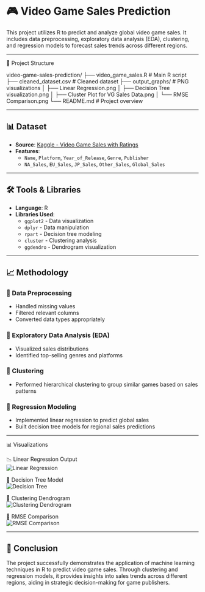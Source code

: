 # 🎮 Video Game Sales Prediction

This project utilizes R to predict and analyze global video game sales. It includes data preprocessing, exploratory data analysis (EDA), clustering, and regression models to forecast sales trends across different regions.

---

📁 Project Structure

video-game-sales-prediction/
├── video_game_sales.R           # Main R script
├── cleaned_dataset.csv          # Cleaned dataset
├── output_graphs/               # PNG visualizations
│   ├── Linear Regression.png
│   ├── Decision Tree visualization.png
│   ├── Cluster Plot for VG Sales Data.png
│   └── RMSE Comparison.png
└── README.md                    # Project overview

---

## 📊 Dataset

- **Source**: [Kaggle - Video Game Sales with Ratings](https://www.kaggle.com/datasets/gregorut/videogamesales)
- **Features**:
  - `Name`, `Platform`, `Year_of_Release`, `Genre`, `Publisher`
  - `NA_Sales`, `EU_Sales`, `JP_Sales`, `Other_Sales`, `Global_Sales`

---

## 🛠 Tools & Libraries

- **Language**: R
- **Libraries Used**:
  - `ggplot2` - Data visualization
  - `dplyr` - Data manipulation
  - `rpart` - Decision tree modeling
  - `cluster` - Clustering analysis
  - `ggdendro` - Dendrogram visualization

---

## 📈 Methodology

### 🔹 Data Preprocessing
- Handled missing values
- Filtered relevant columns
- Converted data types appropriately

### 🔹 Exploratory Data Analysis (EDA)
- Visualized sales distributions
- Identified top-selling genres and platforms

### 🔹 Clustering
- Performed hierarchical clustering to group similar games based on sales patterns

### 🔹 Regression Modeling
- Implemented linear regression to predict global sales
- Built decision tree models for regional sales predictions

---

📊 Visualizations

📉 Linear Regression Output  
![Linear Regression](output_graphs/Linear%20Regression.png)

🌲 Decision Tree Model  
![Decision Tree](output_graphs/Decision%20Tree%20visualization.png)

🔗 Clustering Dendrogram  
![Clustering Dendrogram](output_graphs/Cluster%20Plot%20for%20VG%20Sales%20Data.png)

📏 RMSE Comparison  
![RMSE Comparison](output_graphs/RMSE%20Comparison.png)

---

## 📌 Conclusion

The project successfully demonstrates the application of machine learning techniques in R to predict video game sales. Through clustering and regression models, it provides insights into sales trends across different regions, aiding in strategic decision-making for game publishers.
